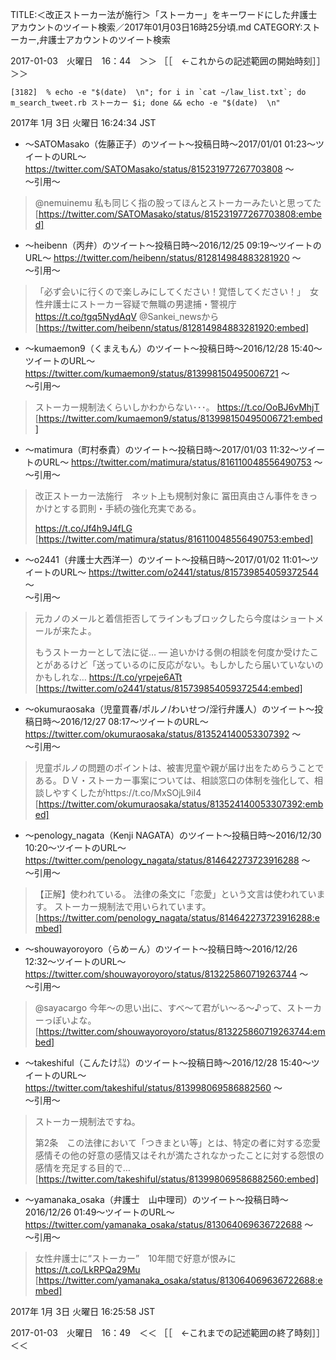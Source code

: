 TITLE:＜改正ストーカー法が施行＞「ストーカー」をキーワードにした弁護士アカウントのツイート検索／2017年01月03日16時25分頃.md
CATEGORY:ストーカー,弁護士アカウントのツイート検索

2017-01-03　火曜日　16：44　＞＞ ［［　←これからの記述範囲の開始時刻］］＞＞

```
[3182]  % echo -e "$(date)  \n"; for i in `cat ~/law_list.txt`; do m_search_tweet.rb ストーカー $i; done && echo -e "$(date)  \n"    
```

2017年  1月  3日 火曜日 16:24:34 JST  

* 〜SATOMasako（佐藤正子）のツイート〜投稿日時〜2017/01/01 01:23〜ツイートのURL〜 https://twitter.com/SATOMasako/status/815231977267703808 〜  
〜引用〜   
>@nemuinemu 私も同じく指の股ってほんとストーカーみたいと思ってた  
[https://twitter.com/SATOMasako/status/815231977267703808:embed]

* 〜heibenn（丙弁）のツイート〜投稿日時〜2016/12/25 09:19〜ツイートのURL〜 https://twitter.com/heibenn/status/812814984883281920 〜  
〜引用〜   
>「必ず会いに行くので楽しみにしてください！覚悟してください！」　女性弁護士にストーカー容疑で無職の男逮捕・警視庁 https://t.co/tgq5NydAqV @Sankei_newsから  
[https://twitter.com/heibenn/status/812814984883281920:embed]

* 〜kumaemon9（くまえもん）のツイート〜投稿日時〜2016/12/28 15:40〜ツイートのURL〜 https://twitter.com/kumaemon9/status/813998150495006721 〜  
〜引用〜   
>ストーカー規制法くらいしかわからない･･･。 https://t.co/OoBJ6vMhjT  
[https://twitter.com/kumaemon9/status/813998150495006721:embed]

* 〜matimura（町村泰貴）のツイート〜投稿日時〜2017/01/03 11:32〜ツイートのURL〜 https://twitter.com/matimura/status/816110048556490753 〜  
〜引用〜   
>改正ストーカー法施行　ネット上も規制対象に
>冨田真由さん事件をきっかけとする罰則・手続の強化充実である。
>
>https://t.co/Jf4h9J4fLG  
[https://twitter.com/matimura/status/816110048556490753:embed]

* 〜o2441（弁護士大西洋一）のツイート〜投稿日時〜2017/01/02 11:01〜ツイートのURL〜 https://twitter.com/o2441/status/815739854059372544 〜  
〜引用〜   
>元カノのメールと着信拒否してラインもブロックしたら今度はショートメールが来たよ。
>
>もうストーカーとして法に従… — 追いかける側の相談を何度か受けたことがあるけど「送っているのに反応がない。もしかしたら届いていないのかもしれな… https://t.co/yrpeje6ATt  
[https://twitter.com/o2441/status/815739854059372544:embed]

* 〜okumuraosaka（児童買春/ポルノ/わいせつ/淫行弁護人）のツイート〜投稿日時〜2016/12/27 08:17〜ツイートのURL〜 https://twitter.com/okumuraosaka/status/813524140053307392 〜  
〜引用〜   
>児童ポルノの問題のポイントは、被害児童や親が届け出をためらうことである。ＤＶ・ストーカー事案については、相談窓口の体制を強化して、相談しやすくしたがhttps://t.co/MxSOjL9iI4  
[https://twitter.com/okumuraosaka/status/813524140053307392:embed]

* 〜penology_nagata（Kenji NAGATA）のツイート〜投稿日時〜2016/12/30 10:20〜ツイートのURL〜 https://twitter.com/penology_nagata/status/814642273723916288 〜  
〜引用〜   
>【正解】使われている。
>法律の条文に「恋愛」という文言は使われています。
>ストーカー規制法で用いられています。  
[https://twitter.com/penology_nagata/status/814642273723916288:embed]

* 〜shouwayoroyoro（らめーん）のツイート〜投稿日時〜2016/12/26 12:32〜ツイートのURL〜 https://twitter.com/shouwayoroyoro/status/813225860719263744 〜  
〜引用〜   
>@sayacargo 今年～の思い出に、すべ～て君がい～る～♪って、ストーカーっぽいよな。  
[https://twitter.com/shouwayoroyoro/status/813225860719263744:embed]

* 〜takeshiful（こんたけ㍊）のツイート〜投稿日時〜2016/12/28 15:40〜ツイートのURL〜 https://twitter.com/takeshiful/status/813998069586882560 〜  
〜引用〜   
>ストーカー規制法ですね。
>
>第2条　この法律において「つきまとい等」とは、特定の者に対する恋愛感情その他の好意の感情又はそれが満たされなかったことに対する怨恨の感情を充足する目的で…  
[https://twitter.com/takeshiful/status/813998069586882560:embed]

* 〜yamanaka_osaka（弁護士　山中理司）のツイート〜投稿日時〜2016/12/26 01:49〜ツイートのURL〜 https://twitter.com/yamanaka_osaka/status/813064069636722688 〜  
〜引用〜   
>女性弁護士に“ストーカー”　10年間で好意が恨みに https://t.co/LkRPQa29Mu  
[https://twitter.com/yamanaka_osaka/status/813064069636722688:embed]

2017年  1月  3日 火曜日 16:25:58 JST

2017-01-03　火曜日　16：49　＜＜ ［［　←これまでの記述範囲の終了時刻］］＜＜


